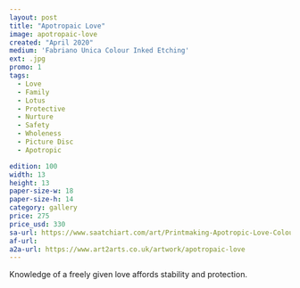 ```yaml
---
layout: post
title: "Apotropaic Love"
image: apotropaic-love
created: "April 2020"
medium: 'Fabriano Unica Colour Inked Etching'
ext: .jpg
promo: 1
tags:
  - Love
  - Family
  - Lotus
  - Protective
  - Nurture
  - Safety
  - Wholeness
  - Picture Disc
  - Apotropic

edition: 100
width: 13 
height: 13
paper-size-w: 18
paper-size-h: 14
category: gallery
price: 275
price_usd: 330
sa-url: https://www.saatchiart.com/art/Printmaking-Apotropic-Love-Colour-Inked-Etching-Limited-Edition-of-100/19454/7880694/view
af-url: 
a2a-url: https://www.art2arts.co.uk/artwork/apotropaic-love
---
```


Knowledge of a freely given love affords stability and protection.